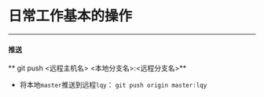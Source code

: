 # 日常工作基本的操作

<hr/>

#### 推送

** git push <远程主机名> <本地分支名>:<远程分支名>**

* 将本地`master`推送到远程`lqy`： `git push origin master:lqy`